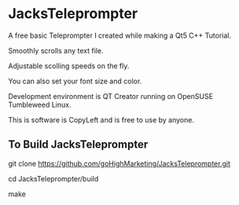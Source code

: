 # JacksTeleprompter
A free basic Teleprompter I created while making a Qt5 C++ Tutorial.

Smoothly scrolls any text file.  

Adjustable scolling speeds on the fly.  

You can also set your font size and color.

Development environment is QT Creator running on OpenSUSE Tumbleweed Linux.

This is software is CopyLeft and is free to use by anyone.

## To Build JacksTeleprompter
git clone https://github.com/goHighMarketing/JacksTeleprompter.git

cd JacksTeleprompter/build

make

